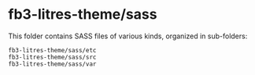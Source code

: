 # fb3-litres-theme/sass

This folder contains SASS files of various kinds, organized in sub-folders:

    fb3-litres-theme/sass/etc
    fb3-litres-theme/sass/src
    fb3-litres-theme/sass/var
